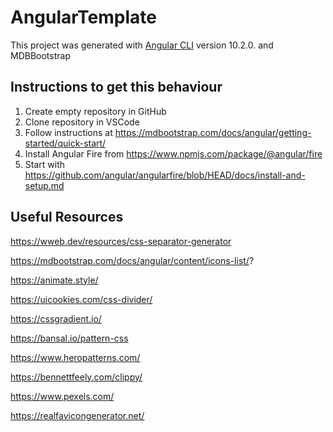 # AngularTemplate

This project was generated with [Angular CLI](https://github.com/angular/angular-cli) version 10.2.0. and MDBBootstrap

## Instructions to get this behaviour

1. Create empty repository in GitHub
2. Clone repository in VSCode
3. Follow instructions at https://mdbootstrap.com/docs/angular/getting-started/quick-start/
4. Install Angular Fire from https://www.npmjs.com/package/@angular/fire
5. Start with https://github.com/angular/angularfire/blob/HEAD/docs/install-and-setup.md

## Useful Resources
https://wweb.dev/resources/css-separator-generator

https://mdbootstrap.com/docs/angular/content/icons-list/?

https://animate.style/

https://uicookies.com/css-divider/

https://cssgradient.io/

https://bansal.io/pattern-css

https://www.heropatterns.com/

https://bennettfeely.com/clippy/

https://www.pexels.com/

https://realfavicongenerator.net/

